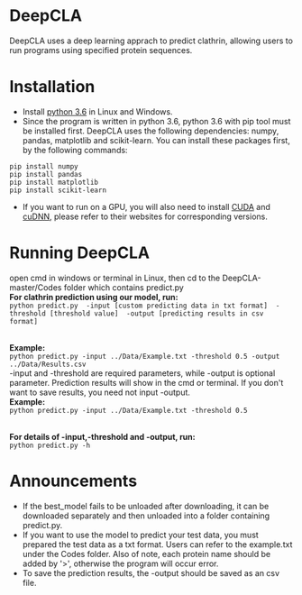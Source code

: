 # DeepCLA
DeepCLA uses a deep learning apprach to predict clathrin, allowing users to run programs using specified protein sequences.

# Installation
* Install [python 3.6](https://www.python.org/downloads/) in Linux and Windows.
* Since the program is written in python 3.6, python 3.6 with pip tool must be installed first. DeepCLA uses the following dependencies: numpy, pandas, matplotlib and scikit-learn. You can install these packages first, by the following commands:

```
pip install numpy
pip install pandas
pip install matplotlib
pip install scikit-learn
```
* If you want to run on a GPU, you will also need to install [CUDA](https://developer.nvidia.com/cuda-downloads) and [cuDNN](https://developer.nvidia.com/cudnn), please refer to their websites for corresponding versions.

# Running DeepCLA
open cmd in windows or terminal in Linux, then cd to the DeepCLA-master/Codes folder which contains predict.py
</br>**For clathrin prediction using our model, run:**
</br>`python predict.py  -input [custom predicting data in txt format]  -threshold [threshold value]  -output [predicting results in csv format]`  

</br>**Example:**
</br>`python predict.py -input ../Data/Example.txt -threshold 0.5 -output ../Data/Results.csv`
</br>-input and -threshold are required parameters, while -output is optional parameter. Prediction results will show in the cmd or terminal. If you don't want to save results, you need not input -output.
</br>**Example:**
</br>`python predict.py -input ../Data/Example.txt -threshold 0.5`

</br>**For details of -input,-threshold and -output, run:**
</br>`python predict.py -h`

# Announcements
* If the best_model fails to be unloaded after downloading, it can be downloaded separately and then unloaded into a folder containing predict.py.
* If you want to use the model to predict your test data, you must prepared the test data as a txt format. Users can refer to the example.txt under the Codes folder. Also of note, each protein name should be added by '>', otherwise the program will occur error.
* To save the prediction results, the -output should be saved as an csv file.
